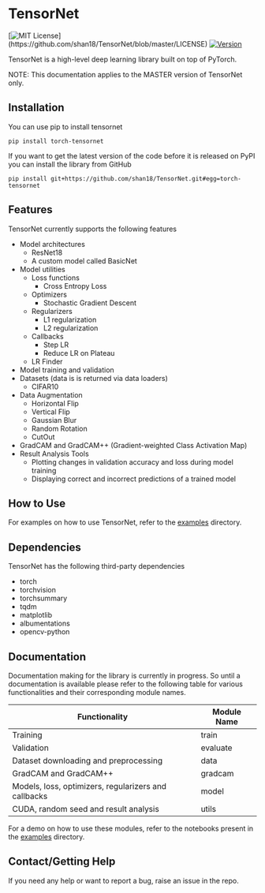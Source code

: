 # TensorNet

[![MIT License](https://img.shields.io/apm/l/atomic-design-ui.svg?)](https://github.com/shan18/TensorNet/blob/master/LICENSE)
[![Version](https://img.shields.io/badge/version-0.1-blue.svg)]()

TensorNet is a high-level deep learning library built on top of PyTorch.

NOTE: This documentation applies to the MASTER version of TensorNet only.

## Installation

You can use pip to install tensornet

```[bash]
pip install torch-tensornet
```

If you want to get the latest version of the code before it is released on PyPI you can install the library from GitHub

```[bash]
pip install git+https://github.com/shan18/TensorNet.git#egg=torch-tensornet
```

## Features

TensorNet currently supports the following features
- Model architectures
  - ResNet18
  - A custom model called BasicNet
- Model utilities
  - Loss functions
    - Cross Entropy Loss
  - Optimizers
    - Stochastic Gradient Descent
  - Regularizers
    - L1 regularization
    - L2 regularization
  - Callbacks
    - Step LR
    - Reduce LR on Plateau
  - LR Finder
- Model training and validation
- Datasets (data is is returned via data loaders)
  - CIFAR10
- Data Augmentation
  - Horizontal Flip
  - Vertical Flip
  - Gaussian Blur
  - Random Rotation
  - CutOut
- GradCAM and GradCAM++ (Gradient-weighted Class Activation Map)
- Result Analysis Tools
  - Plotting changes in validation accuracy and loss during model training
  - Displaying correct and incorrect predictions of a trained model


## How to Use

For examples on how to use TensorNet, refer to the [examples](https://github.com/shan18/TensorNet/tree/master/examples) directory.

## Dependencies

TensorNet has the following third-party dependencies
- torch
- torchvision
- torchsummary
- tqdm
- matplotlib
- albumentations
- opencv-python

## Documentation

Documentation making for the library is currently in progress. So until a documentation is available please refer to the following table for various functionalities and their corresponding module names.

| Functionality  | Module Name |
| ------- | ----- |
| Training | train |
| Validation | evaluate |
| Dataset downloading and preprocessing | data |
| GradCAM and GradCAM++ | gradcam |
| Models, loss, optimizers, regularizers and callbacks | model |
| CUDA, random seed and result analysis | utils |

For a demo on how to use these modules, refer to the notebooks present in the [examples](https://github.com/shan18/TensorNet/tree/master/examples) directory.

## Contact/Getting Help

If you need any help or want to report a bug, raise an issue in the repo.
